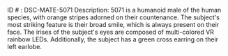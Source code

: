 ID # : DSC-MATE-5071
Description: 5071 is a humanoid male of the human species, with orange stripes adorned on their countenance. The subject's most striking feature is their broad smile, which is always present on their face. The irises of the subject's eyes are composed of multi-colored VR rainbow LEDs. Additionally, the subject has a green cross earring on their left earlobe.